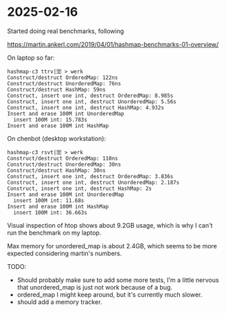 # 2025-02-16

Started doing real benchmarks, following

https://martin.ankerl.com/2019/04/01/hashmap-benchmarks-01-overview/

On laptop so far:
```
hashmap-c3 ttrv|🈳 > werk
Construct/destruct OrderedMap: 122ns
Construct/destruct UnorderedMap: 76ns
Construct/destruct HashMap: 59ns
Construct, insert one int, destruct OrderedMap: 8.985s
Construct, insert one int, destruct UnorderedMap: 5.56s
Construct, insert one int, destruct HashMap: 4.932s
Insert and erase 100M int UnorderedMap
  insert 100M int: 15.783s
Insert and erase 100M int HashMap
```

On chenbot (desktop workstation):
```
hashmap-c3 rsvt|🈳 > werk
Construct/destruct OrderedMap: 110ns
Construct/destruct UnorderedMap: 30ns
Construct/destruct HashMap: 30ns
Construct, insert one int, destruct OrderedMap: 3.836s
Construct, insert one int, destruct UnorderedMap: 2.187s
Construct, insert one int, destruct HashMap: 2s
Insert and erase 100M int UnorderedMap
  insert 100M int: 11.68s
Insert and erase 100M int HashMap
  insert 100M int: 36.663s
```
Visual inspection of htop shows about 9.2GB usage, which is why I can't run the benchmark on my laptop.

Max memory for unordered_map is about 2.4GB, which seems to be more expected considering martin's numbers.

TODO:
- Should probably make sure to add some more tests, I'm a little nervous that unordered_map is just not work because of a bug.
- ordered_map I might keep around, but it's currently much slower.
- should add a memory tracker.
